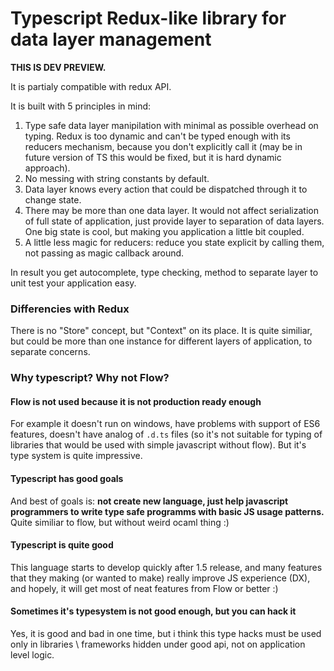 # Typescript Redux-like library for data layer management

__THIS IS DEV PREVIEW.__

It is partialy compatible with redux API.

It is built with 5 principles in mind:

1. Type safe data layer manipilation with minimal as possible overhead on typing. Redux is too dynamic and can't be typed enough with its reducers mechanism, because you don't explicitly call it (may be in future version of TS this would be fixed, but it is hard dynamic approach).
2. No messing with string constants by default.
3. Data layer knows every action that could be dispatched through it to change state.
4. There may be more than one data layer. It would not affect serialization of full state of application, just provide layer to separation of data layers. One big state is cool, but making you application a little bit coupled.
5. A little less magic for reducers: reduce you state explicit by calling them, not passing as magic callback around.

In result you get autocomplete, type checking, method to separate layer to unit test your application easy.

### Differencies with Redux

There is no "Store" concept, but "Context" on its place. It is quite similiar, but could be more than one instance for different layers of application, to separate concerns.

### Why typescript? Why not Flow?

#### Flow is not used because it is not production ready enough

For example it doesn't run on windows, have problems with support of ES6 features, doesn't have analog of `.d.ts` files (so it's not suitable for typing of libraries that would be used with simple javascript without flow). But it's type system is quite impressive.

#### Typescript has good goals

And best of goals is: __not create new language, just help javascript programmers to write type safe programms with basic JS usage patterns.__
Quite similiar to flow, but without weird ocaml thing :)

#### Typescript is quite good

This language starts to develop quickly after 1.5 release, and many features that they making (or wanted to make) really improve JS experience (DX), and hopely, it will get most of neat features from Flow or better :)

#### Sometimes it's typesystem is not good enough, but you can hack it

Yes, it is good and bad in one time, but i think this type hacks must be used only in libraries \ frameworks hidden under good api, not on application level logic.
